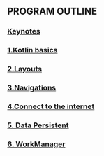 ## PROGRAM OUTLINE

### [Keynotes](https://docs.google.com/presentation/d/18vHwMH4xMZSaPNn-totMBvJJ6Qn6BCcNYuiBcso0bV0/edit?usp=sharing)

### [1.Kotlin basics](/1-kotlinbasics/readme.MD)

### [2.Layouts](/2-layouts/readme.MD)

### [3.Navigations](/3-navigations/readme.MD)

### [4.Connect to the internet](/4-internet/readme.MD)

### [5. Data Persistent](/5-data-persistent/readme.MD)

### [6. WorkManager](/6-workmanager/readme.MD)


